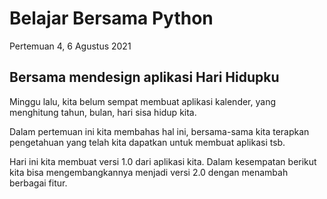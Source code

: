 # Belajar Bersama Python

Pertemuan 4, 6 Agustus 2021


## Bersama mendesign aplikasi Hari Hidupku

Minggu lalu, kita belum sempat membuat aplikasi kalender, yang menghitung tahun, bulan, hari sisa hidup kita.

Dalam pertemuan ini kita membahas hal ini, bersama-sama kita terapkan pengetahuan yang telah kita dapatkan untuk membuat aplikasi tsb.

Hari ini kita membuat versi 1.0 dari aplikasi kita.
Dalam kesempatan berikut kita bisa mengembangkannya menjadi versi 2.0 dengan menambah berbagai fitur.


